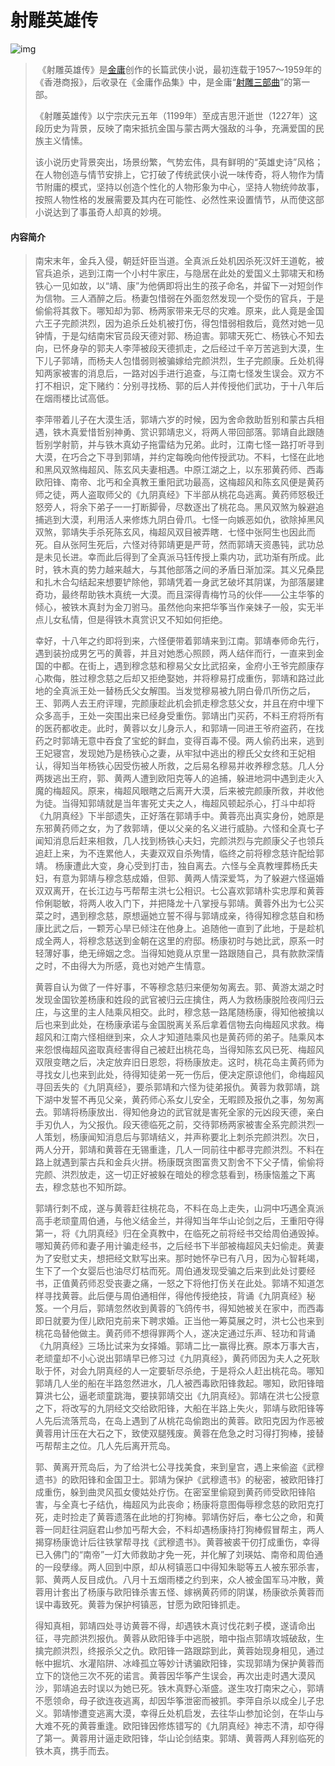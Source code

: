 # 射雕英雄传

![img](https://gss0.bdstatic.com/-4o3dSag_xI4khGkpoWK1HF6hhy/baike/w%3D268%3Bg%3D0/sign=11e202a24310b912bfc1f1f8fbc69b3e/500fd9f9d72a6059f9dea4032c34349b023bbad9.jpg)

> ​	《射雕英雄传》是[金庸](https://baike.baidu.com/item/金庸/128951)创作的长篇武侠小说，最初连载于1957～1959年的《香港商报》，后收录在《金庸作品集》中，是金庸“[射雕三部曲](https://baike.baidu.com/item/射雕三部曲/325296)”的第一部。
>
> ​	《射雕英雄传》以宁宗庆元五年（1199年）至成吉思汗逝世（1227年）这段历史为背景，反映了南宋抵抗金国与蒙古两大强敌的斗争，充满爱国的民族主义情愫。
>
> ​		该小说历史背景突出，场景纷繁，气势宏伟，具有鲜明的“英雄史诗”风格；在人物创造与情节安排上，它打破了传统武侠小说一味传奇，将人物作为情节附庸的模式，坚持以创造个性化的人物形象为中心，坚持人物统帅故事，按照人物性格的发展需要及其内在可能性、必然性来设置情节，从而使这部小说达到了事虽奇人却真的妙境。

#### 内容简介

> ​        南宋末年，金兵入侵，朝廷奸臣当道。全真派丘处机因杀死汉奸王道乾，被官兵追杀，逃到江南一个小村牛家庄，与隐居在此处的爱国义土郭啸天和杨铁心一见如故，以“靖、康”为他俩即将出生的孩子命名，并留下一对短剑作为信物。三人酒醉之后。杨妻包惜弱在外面忽然发现一个受伤的官兵，于是偷偷将其救下。哪知却为郭、杨两家带来无尽的灾难。原来，此人竟是金国六王子完颜洪烈，因为追杀丘处机被打伤，得包惜弱相救后，竟然对她一见钟情，于是勾结南宋官员段天德对郭、杨迫害。郭啸天死亡、杨铁心不知去向，已怀身孕的郭夫人李萍被段天德抓走，之后经过千辛万苦逃到大漠，生下儿子郭靖，而杨夫人包惜弱则被骗嫁给完颜洪烈，生子完颜康。丘处机得知两家被害的消息后，一路对凶手进行追查，与江南七怪发生误会。双方不打不相识，定下赌约：分别寻找杨、郭的后人并传授他们武功，于十八年后在烟雨楼比试高低。
>
> ​		李萍带着儿子在大漠生活，郭靖六岁的时候，因为舍命救助哲别和蒙古兵相遇，铁木真爱惜哲别神勇、赏识郭靖忠义，将两人带回部落。郭靖自此跟随哲别学射箭，并与铁木真幼子拖雷结为兄弟。此时，江南七怪一路打听寻到大漠，在巧合之下寻到郭靖，并约定每晚向他传授武功。不料，七怪在此地和黑风双煞梅超风、陈玄风夫妻相遇。中原江湖之上，以东邪黄药师、西毒欧阳锋、南帝、北丐和全真教王重阳武功最高，这梅超风和陈玄风便是黄药师之徒，两人盗取师父的《九阴真经》下半部从桃花岛逃离。黄药师怒极迁怒旁人，将余下弟子一一打断脚骨，尽数逐出了桃花岛。黑风双煞为躲避追捕逃到大漠，利用活人来修炼九阴白骨爪。七怪一向嫉恶如仇，欲除掉黑风双煞，郭靖失手杀死陈玄风，梅超风双目被弄瞎．七怪中张阿生也因此而死。自从张阿生死后，六怪对待郭靖更是严苛，然而郭靖天资愚钝，武功总是未见长进。幸而此后得到了全真派马钰传授上乘内功，武功渐有所成。此时，铁木真的势力越来越大，与其他部落之间的矛盾日渐加深。其义兄桑昆和扎木合勾结起来想要铲除他，郭靖凭着一身武艺破坏其阴谋，为部落屡建奇功，最终帮助铁木真统一大漠。而且深得青梅竹马的伙伴——公主华筝的倾心，被铁木真封为金刀驸马。虽然他向来把华筝当作亲妹子一般，实无半点儿女私情，但是得铁木真赏识又不知如何拒绝。
>
> ​		幸好，十八年之约即将到来，六怪便带着郭靖来到江南。郭靖奉师命先行，遇到装扮成男乞丐的黄蓉，并且对她悉心照顾，两人结伴而行，一直来到金国的中都。在街上，遇到穆念慈和穆易父女比武招亲，金府小王爷完颜康存心欺侮，胜过穆念慈之后却又拒绝娶她，并将穆易打成重伤，郭靖和路过此地的全真派王处一替杨氏父女解围。当发觉穆易被九阴白骨爪所伤之后，王、郭两人去王府评理，完颜康趁此机会抓走穆念慈父女，并且在府中埋下众多高手，王处一突围出来已经身受重伤。郭靖出门买药，不料王府将所有的医药都收走。此时，黄蓉以女儿身示人，和郭靖一同进王爷府盗药，在找药之时郭靖无意中吞食了宝蛇的鲜血，变得百毒不侵。两人偷药出来，逃到王妃寝宫，发现她乃是杨铁心之妻，从牢狱中逃出的穆氏父女终和王妃相认，得知当年杨铁心因受伤被人所救，之后易名穆易并收养穆念慈。几人分两拨逃出王府，郭、黄两人遭到欧阳克等人的追捕，躲进地洞中遇到走火入魔的梅超风。原来，梅超风眼瞎之后离开大漠，后来被完颜康所救，并收他为徒。当得知郭靖就是当年害死丈夫之人，梅超风顿起杀心，打斗中却将《九阴真经》下半部遗失，正好落在郭靖手中。黄蓉亮出真实身份，她原是东邪黄药师之女，为了救郭靖，便以父亲的名义进行威胁。六怪和全真七子闻知消息后赶来相救，几人找到杨铁心夫妇，完颜洪烈与完颜康父子也领兵追赶上来，为不连累他人，夫妻双双自杀殉情，临终之前将穆念慈许配给郭靖。 杨康遭此大变，身心受到打击，独自离去。六怪与全真教埋葬杨氏夫妇，有意为郭靖与穆念慈成婚，但郭、黄两人情深爱笃，为了躲避六怪逼婚双双离开，在长江边与丐帮帮主洪七公相识。七公喜欢郭靖朴实忠厚和黄蓉伶俐聪敏，将两人收入门下，并把降龙十八掌授与郭靖。黄蓉外出为七公买菜之时，遇到穆念慈，原想逼她立誓不得与郭靖成亲，待得知穆念慈自和杨康比武之后，一颗芳心旱已倾注在他身上。追随他一直到了此地，于是趁机成全两人，将穆念慈送到金朝在这里的府邸。杨康初时与她比武，原系一时轻薄好事，绝无缔姻之念。当得知她竟从京里一路跟随自己，具有款款深情之时，不由得大为所感，竟也对她产生情意。
>
> ​		黄蓉自认为做了一件好事，不等穆念慈归来便匆匆离去。郭、黄游太湖之时发现金国钦差杨康和姓段的武官被归云庄擒住，两人为救杨康脱险夜闯归云庄，与这里的主人陆乘风相交。此时，穆念慈一路尾随杨康，得知他被擒以后也来到此处，在杨康承诺与金国脱离关系后拿着信物去向梅超风求救。梅超风和江南六怪相继到来，众人才知道陆乘风也是黄药师的弟子。陆乘风本来怨恨梅超风盗取真经害得自己被赶出桃花岛，当得知陈玄风已死、梅超风双限变瞎之后，决定放弃旧日恩怨，将杨康放走。这时，桃花岛主黄药师为寻找女儿也来到此处，待得知徒弟一死一伤后，便决定原谅他们，命梅超风寻回丢失的《九阴真经》，要杀郭靖和六怪为徒弟报仇。黄蓉为救郭靖，跳下湖中发誓不再见父亲，黄药师心系女儿安全，无暇顾及报仇之事，匆匆离去。郭靖将杨康放出．得知他身边的武官就是害死全家的元凶段天德，亲白手刃仇人，为父报仇。段天德临死之前，交待郭杨两家被害全系完颜洪烈一人策划，杨康闻知消息后与郭靖结义，并声称要北上刺杀完颜洪烈。次日，两人分开，郭靖和黄蓉在无锡重逢，几人一同前往中都寻完颜洪烈。不料在路上就遇到蒙古兵和金兵火拼。杨康既贪图富贵又割舍不下父子情，偷偷将完颜、洪烈放走，这一切正好被躲在暗处的穆念慈看到，杨康恼羞之下离去，穆念慈也不知所踪。
>
> ​		郭靖行刺不成，遂与黄蓉赶往桃花岛，不料在岛上走失，山洞中巧遇全真派高手老顽童周伯通，与他义结金兰，并得知当年华山论剑之后，王重阳夺得第一，将《九阴真经》归在全真教中，在临死之前将经书交给周伯通毁掉。哪知黄药师和妻子用计骗走经书，之后经书下半部被梅超风夫妇偷走。黄妻为了安慰丈夫，想把经文默写出来。那时她怀孕已有八月，因为心智耗竭，生下了一个女婴后也油尽灯枯而死。周伯通发现受骗之后来到此处讨要经书，正值黄药师忍受丧妻之痛，一怒之下将他打伤关在此处。郭靖不知道怎样寻找黄蓉。此后便与周伯通相伴，得他传授绝技，背诵《九阴真经》秘笈。一个月后，郭靖忽然收到黄蓉的飞鸽传书，得知她被关在家中，而西毒即日就要为侄儿欧阳克前来下聘求婚。正当他一筹莫展之时，洪七公也来到桃花岛替他做主。黄药师不想得罪两个人，遂决定通过乐声、轻功和背诵《九阴真经》三场比试来为女择婚。郭靖二比一赢得比赛。原本万事大吉，老顽童却不小心说出郭靖早已修习过《九阴真经》，黄药师因为夫人之死耿耿于怀，对会九阴真经的人一定要斩尽杀绝，于是将众人赶出桃花岛。哪知郭靖几人坐的船在半路忽然进水，几人被西毒欧阳锋救起。哪知，欧阳锋暗算洪七公，逼老顽童跳海，要挟郭靖交出《九阴真经》。郭靖在洪七公授意之下，将改写的九阴经文交给欧阳锋，大船在半路上失火，郭靖与欧阳锋等人先后流落荒岛，在岛上遇到了从桃花岛偷跑出的黄蓉。欧阳克因为作恶被黄蓉用计压在大石之下，致使双腿残废。黄蓉在危急之时习得打狗棒，接替丐帮帮主之位。几人先后离开荒岛。
>
> ​		郭、黄离开荒岛后，为了给洪七公寻找美食，来到皇宫，遇上来偷盗《武穆遗书》的欧阳锋和金国卫士。郭靖为保护《武穆遗书》的秘密，被欧阳锋打成重伤，躲到曲灵风孤女傻姑处疗伤。在密室里偷窥到黄药师受欧阳锋陷害，与全真七子结仇，梅超风为此丧命；杨康将意图侮辱穆念慈的欧阳克打死，走时捡走了黄蓉遗落在此地的打狗棒。郭靖伤好后，奉七公之命，和黄蓉一同赶往洞庭君山参加丐帮大会，不料却遇杨康持打狗棒假冒帮主，两人揭穿杨康诡计后往铁掌帮寻找《武穆遗书》。黄蓉被裘干仞打成重伤，幸得已入佛门的“南帝”一灯大师救助才免一死，并化解了刘瑛姑、南帝和周伯通的一段孽缘。两人回到中原，却从柯镇恶口中得知朱聪等五人被东邪杀害，郭、黄两人反目成仇。八月十五烟雨楼之约到来，众人被金国军马冲散，黄蓉用计套出了杨康与欧阳锋杀害五怪、嫁祸黄药师的阴谋，杨康欲杀黄蓉而误中毒致死。黄蓉为保护柯镇恶，甘愿为欧阳锋抓走。
>
> ​		得知真相，郭靖四处寻访黄蓉不得，却遇铁木真讨伐花剌子模，遂请命出征，寻完颜洪烈报仇。黄蓉从欧阳锋手中逃脱，暗中指点郭靖攻城破敌，生擒完颜洪烈，终报杀父之仇。欧阳锋一路跟踪到此，黄蓉始现身相见，通过帐中掘坑、水灌陷阱、冰峰孤立等妙计诱骗欧阳锋，实现郭靖为保护黄蓉而立下的饶他三次不死的诺言。黄蓉因华筝产生误会，再次出走时遇大漠风沙，郭靖追去时误以为她已死。铁木真野心渐盛。遂生攻打南宋之心，郭靖不愿领命，母子欲连夜逃离，却因华筝泄密而被抓。李萍自杀以成全儿子忠义。郭靖惨遭变逃离大漠，幸得丘处机启发，去往华山参加论剑，在华山与大难不死的黄蓉重逢。欧阳锋因修炼错写的《九阴真经》神志不清，却夺得了第一。黄蓉用计逼走欧阳锋，华山论剑结束。郭靖、黄蓉两人拜别临死的铁木真，携手而去。